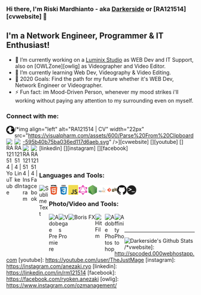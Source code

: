 ### Hi there, I'm Riski Mardhianto - aka [Darkerside][website] or [RA121514][cvwebsite] 👋

## I'm a Network Engineer, Programmer & IT Enthusiast!
- 🔭 I’m currently working on a [Luminix Studio][website] as WEB Dev and IT Support, also on [OWLZone][owlig] as Videographer and Video Editor.
- 🌱 I’m currently learning Web Dev, Videography & Video Editing.
- 🥅 2020 Goals: Find the path for my future whether it's WEB Dev, Network Engineer or Videographer.
- ⚡ Fun fact: im Mood-Driven Person, whenever my mood strikes i'll working without paying any attention to my surrounding even on myself.

### Connect with me:

[<img align="left" alt="RA121514" width="22px" src="https://raw.githubusercontent.com/iconic/open-iconic/master/svg/globe.svg" />][website]
/*img align="left" alt="RA121514 | CV" width="22px" src="https://visualpharm.com/assets/600/Parse%20From%20Clipboard-595b40b75ba036ed117d6aeb.svg" />][cvwebsite]
[<img align="left" alt="RA121514 | YouTube" width="22px" src="https://cdn.jsdelivr.net/npm/simple-icons@v3/icons/youtube.svg" />][youtube]
[<img align="left" alt="RA121514 | LinkedIn" width="22px" src="https://cdn.jsdelivr.net/npm/simple-icons@v3/icons/linkedin.svg" />][linkedin]
[<img align="left" alt="RA121514 | Instagram" width="22px" src="https://cdn.jsdelivr.net/npm/simple-icons@v3/icons/instagram.svg" />][instagram]
[<img align="left" alt="RA121514 | Facebook" width="22px" src="https://cdn.jsdelivr.net/npm/simple-icons@v3/icons/facebook.svg" />][facebook]

<br />

### Languages and Tools:

<img align="left" alt="Sublime Text" width="26px" src="https://cdn.worldvectorlogo.com/logos/sublime-text.svg" />
<img align="left" alt="HTML5" width="26px" src="https://raw.githubusercontent.com/github/explore/80688e429a7d4ef2fca1e82350fe8e3517d3494d/topics/html/html.png" />
<img align="left" alt="CSS3" width="26px" src="https://raw.githubusercontent.com/github/explore/80688e429a7d4ef2fca1e82350fe8e3517d3494d/topics/css/css.png" />
<img align="left" alt="JavaScript" width="26px" src="https://raw.githubusercontent.com/github/explore/80688e429a7d4ef2fca1e82350fe8e3517d3494d/topics/javascript/javascript.png" />
<img align="left" alt="GraphQL" width="26px" src="https://raw.githubusercontent.com/github/explore/80688e429a7d4ef2fca1e82350fe8e3517d3494d/topics/graphql/graphql.png" />
<img align="left" alt="Node.js" width="26px" src="https://raw.githubusercontent.com/github/explore/80688e429a7d4ef2fca1e82350fe8e3517d3494d/topics/nodejs/nodejs.png" />
<img align="left" alt="MySQL" width="26px" src="https://raw.githubusercontent.com/github/explore/80688e429a7d4ef2fca1e82350fe8e3517d3494d/topics/mysql/mysql.png" />
<img align="left" alt="Git" width="26px" src="https://raw.githubusercontent.com/github/explore/80688e429a7d4ef2fca1e82350fe8e3517d3494d/topics/git/git.png" />
<img align="left" alt="GitHub" width="26px" src="https://raw.githubusercontent.com/github/explore/78df643247d429f6cc873026c0622819ad797942/topics/github/github.png" />
<img align="left" alt="HTML5" width="26px" src="https://raw.githubusercontent.com/github/explore/80688e429a7d4ef2fca1e82350fe8e3517d3494d/topics/terminal/terminal.png" />

<br />

### Photo/Video and Tools:

<img align="left" alt="Adobe Premiere" width="26px" src="https://upload.wikimedia.org/wikipedia/commons/4/40/Adobe_Premiere_Pro_CC_icon.svg" />
<img align="left" alt="Vegas Pro" width="26px" src="https://upload.wikimedia.org/wikipedia/commons/3/39/Vegas_Pro_15.0.png" />
<img align="left" alt="Boris FX" height="26px" src="http://seekvectorlogo.com/wp-content/uploads/2019/02/boris-fx-vector-logo.png" />
<img align="left" alt="HitFilm" width="26px" src="https://i0.wp.com/download.zone/wp-content/uploads/2019/02/hitfilm-logo.png" />
<img align="left" alt="Adobe Photoshop" width="26px" src="https://upload.wikimedia.org/wikipedia/commons/a/af/Adobe_Photoshop_CC_icon.svg" />
<img align="left" alt="Affinity Photo" width="26px" src="https://upload.wikimedia.org/wikipedia/en/f/fb/Affinity_Photo_logo_new.png" />

<br />
<br />

---

<img align="left" alt="Darkerside's Github Stats" src="https://github-readme-stats.vercel.app/api?username=Darkerside&show_icons=true&hide_border=true" />

[website]: https://darkerside.github.com
/*vwebsite]: http://spcoded.000webhostapp.com
[youtube]: https://youtube.com/user/TheJustMage
[instagram]: https://instagram.com/anezaki.ryo
[linkedin]: https://linkedin.com/in/rm121514
[facebook]: https://facebook.com/ryoken.anezaki
[owlig]: https://www.instagram.com/ozmanagement/
